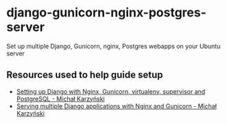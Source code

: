 # django-gunicorn-nginx-postgres-server
Set up multiple Django, Gunicorn, nginx, Postgres webapps on your Ubuntu server


## Resources used to help guide setup 
* [Setting up Django with Nginx, Gunicorn, virtualenv, supervisor and PostgreSQL - Michał Karzyński](http://michal.karzynski.pl/blog/2013/06/09/django-nginx-gunicorn-virtualenv-supervisor/)
* [Serving multiple Django applications with Nginx and Gunicorn - Michał Karzyński](http://michal.karzynski.pl/blog/2013/10/29/serving-multiple-django-applications-with-nginx-gunicorn-supervisor/)
